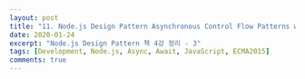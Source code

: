 ```yaml
---
layout: post
title: "11. Node.js Design Pattern Asynchronous Control Flow Patterns with ES2015 and Beyond - Async / Await"
date: 2020-01-24
excerpt: "Node.js Design Pattern 책 4강 정리 - 3"
tags: [Development, Node.js, Async, Await, JavaScript, ECMA2015]
comments: true
---
```

